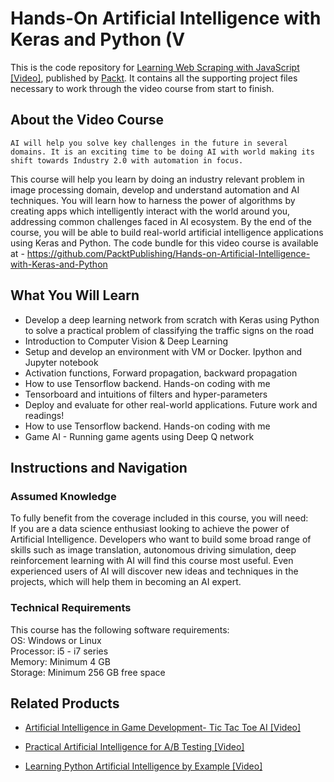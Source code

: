 # Hands-On Artificial Intelligence with Keras and Python (V
This is the code repository for [Learning Web Scraping with JavaScript [Video]](https://www.packtpub.com/web-development/learning-web-scraping-javascript-video), published by [Packt](https://www.packtpub.com/?utm_source=github). It contains all the supporting project files necessary to work through the video course from start to finish.
## About the Video Course
	AI will help you solve key challenges in the future in several domains. It is an exciting time to be doing AI with world making its shift towards Industry 2.0 with automation in focus. 
This course will help you learn by doing an industry relevant problem in image processing domain, develop and understand automation and AI techniques. You will learn how to harness the power of algorithms by creating apps which intelligently interact with the world around you, addressing common challenges faced in AI ecosystem. 
By the end of the course, you will be able to build real-world artificial intelligence applications using Keras and Python.
The code bundle for this video course is available at - https://github.com/PacktPublishing/Hands-on-Artificial-Intelligence-with-Keras-and-Python

<H2>What You Will Learn</H2>
<DIV class=book-info-will-learn-text>
<UL>
<LI> Develop a deep learning network from scratch with Keras using Python to solve a practical problem of classifying the traffic signs on the road	
<LI> Introduction to Computer Vision & Deep Learning
<LI> Setup and develop an environment with VM or Docker. Ipython and Jupyter notebook
<LI> Activation functions, Forward propagation, backward propagation
<LI> How to use Tensorflow backend. Hands-on coding with me
<LI> Tensorboard and intuitions of filters and hyper-parameters
<LI> Deploy and evaluate for other real-world applications. Future work and readings!
<LI> How to use Tensorflow backend. Hands-on coding with me
<LI> Game AI - Running game agents using Deep Q network</UL></DIV>

## Instructions and Navigation
### Assumed Knowledge
To fully benefit from the coverage included in this course, you will need:<br/>
If you are a data science enthusiast looking to achieve the power of Artificial Intelligence. Developers who want to build some broad range of skills such as image translation, autonomous driving simulation, deep reinforcement learning with AI will find this course most useful. Even experienced users of AI will discover new ideas and techniques in the projects, which will help them in becoming an AI expert.
### Technical Requirements
This course has the following software requirements:<br/>
OS: Windows or Linux<br/>
Processor: i5 - i7 series<br/>
Memory:  Minimum 4 GB<br/>
Storage: Minimum 256 GB free space<br/>




## Related Products
* [Artificial Intelligence in Game Development- Tic Tac Toe AI [Video]](https://prod.packtpub.com/in/application-development/artificial-intelligence-game-development-tic-tac-toe-ai-video)

* [Practical Artificial Intelligence for A/B Testing [Video]](https://prod.packtpub.com/in/application-development/practical-artificial-intelligence-ab-testing-video)

* [Learning Python Artificial Intelligence by Example [Video]](https://prod.packtpub.com/in/big-data-and-business-intelligence/learning-python-artificial-intelligence-example-video)

